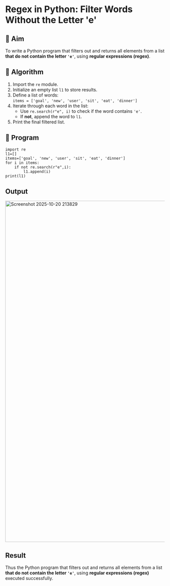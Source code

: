 # Regex in Python: Filter Words Without the Letter 'e'

## 🎯 Aim
To write a Python program that filters out and returns all elements from a list **that do not contain the letter `'e'`**, using **regular expressions (regex)**.

## 🧠 Algorithm
1. Import the `re` module.
2. Initialize an empty list `l1` to store results.
3. Define a list of words:  
   `items = ['goal', 'new', 'user', 'sit', 'eat', 'dinner']`
4. Iterate through each word in the list:
   - Use `re.search(r"e", i)` to check if the word contains `'e'`.
   - If **not**, append the word to `l1`.
5. Print the final filtered list.

## 🧾 Program
```
import re
l1=[]
items=['goal', 'new', 'user', 'sit', 'eat', 'dinner']
for i in items:
    if not re.search(r"e",i):
        l1.append(i)
print(l1)
```
## Output
<img width="1920" height="1080" alt="Screenshot 2025-10-20 213829" src="https://github.com/user-attachments/assets/bce33e5f-1dff-432a-984e-3110b882ef2f" />

## Result
Thus the Python program that filters out and returns all elements from a list **that do not contain the letter `'e'`**, using **regular expressions (regex)** executed successfully.
